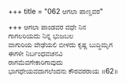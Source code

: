 +++
title = "062 ಆಗಲಾ ಪಾಣ್ಡವರ"

+++
ಆಗಲಾ ಪಾಂಡವರ ವಧೇ ನಿನ  
ಗಾಗಲರಿಯದು ನಿನ್ನ ಭುಜಬಲ  
ವಾಗುರಿಯ ವೇಢೆಯಲಿ ಬೀಳದು ಕೃಷ್ಣ ಬುದ್ಧಿಮೃಗ  
ಈಗಳೀ ನಿರ್ಬಂಧವಚನವಿ  
ರಾಗಮೆವಗೇಕಾರಿಗಾವುದು  
ಭಾಗಧೇಯವದಾಗಲೆಂದನು ಕೌರವರರಾಯ      ॥62॥
